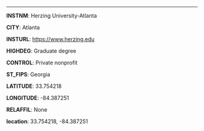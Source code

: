 
---
**INSTNM**: Herzing University-Atlanta

**CITY**: Atlanta

**INSTURL**: https://www.herzing.edu

**HIGHDEG**: Graduate degree

**CONTROL**: Private nonprofit

**ST_FIPS**: Georgia

**LATITUDE**: 33.754218

**LONGITUDE**: -84.387251

**RELAFFIL**: None

**location**: 33.754218, -84.387251